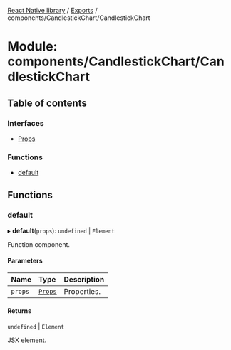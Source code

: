 [React Native library](../index.md) / [Exports](../modules.md) / components/CandlestickChart/CandlestickChart

# Module: components/CandlestickChart/CandlestickChart

## Table of contents

### Interfaces

- [Props](../interfaces/components_CandlestickChart_CandlestickChart.Props.md)

### Functions

- [default](components_CandlestickChart_CandlestickChart.md#default)

## Functions

### default

▸ **default**(`props`): `undefined` \| `Element`

Function component.

#### Parameters

| Name | Type | Description |
| :------ | :------ | :------ |
| `props` | [`Props`](../interfaces/components_CandlestickChart_CandlestickChart.Props.md) | Properties. |

#### Returns

`undefined` \| `Element`

JSX element.

